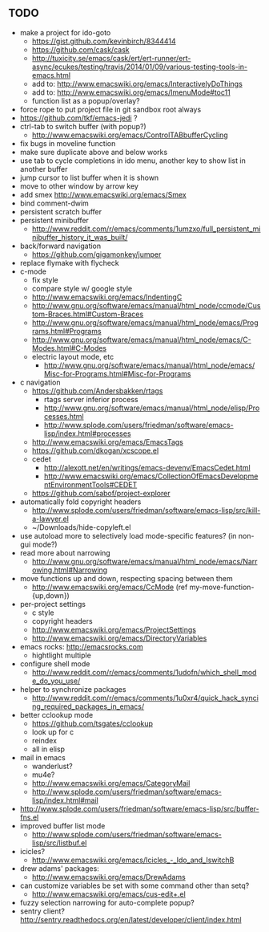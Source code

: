 ## TODO

* make a project for ido-goto
  * https://gist.github.com/kevinbirch/8344414
  * https://github.com/cask/cask
  *  http://tuxicity.se/emacs/cask/ert/ert-runner/ert-async/ecukes/testing/travis/2014/01/09/various-testing-tools-in-emacs.html
  * add to: http://www.emacswiki.org/emacs/InteractivelyDoThings
  * add to: http://www.emacswiki.org/emacs/ImenuMode#toc11
  * function list as a popup/overlay?
* force rope to put project file in git sandbox root always
* https://github.com/tkf/emacs-jedi ?
* ctrl-tab to switch buffer (with popup?)
  * http://www.emacswiki.org/emacs/ControlTABbufferCycling
* fix bugs in moveline function
* make sure duplicate above and below works
* use tab to cycle completions in ido menu, another key to show list in another buffer
* jump cursor to list buffer when it is shown
* move to other window by arrow key
* add smex http://www.emacswiki.org/emacs/Smex
* bind comment-dwim
* persistent scratch buffer
* persistent minibuffer
  * http://www.reddit.com/r/emacs/comments/1umzxo/full_persistent_minibuffer_history_it_was_built/
* back/forward navigation
  * https://github.com/gigamonkey/jumper
* replace flymake with flycheck
* c-mode
  * fix style
  * compare style w/ google style
  * http://www.emacswiki.org/emacs/IndentingC
  * http://www.gnu.org/software/emacs/manual/html_node/ccmode/Custom-Braces.html#Custom-Braces
  * http://www.gnu.org/software/emacs/manual/html_node/emacs/Programs.html#Programs
  * http://www.gnu.org/software/emacs/manual/html_node/emacs/C-Modes.html#C-Modes
  * electric layout mode, etc
    * http://www.gnu.org/software/emacs/manual/html_node/emacs/Misc-for-Programs.html#Misc-for-Programs
* c navigation
  * https://github.com/Andersbakken/rtags
    * rtags server inferior process
    * http://www.gnu.org/software/emacs/manual/html_node/elisp/Processes.html
    * http://www.splode.com/users/friedman/software/emacs-lisp/index.html#processes
  * http://www.emacswiki.org/emacs/EmacsTags
  * https://github.com/dkogan/xcscope.el
  * cedet
    * http://alexott.net/en/writings/emacs-devenv/EmacsCedet.html
    * http://www.emacswiki.org/emacs/CollectionOfEmacsDevelopmentEnvironmentTools#CEDET
  * https://github.com/sabof/project-explorer
* automatically fold copyright headers
  * http://www.splode.com/users/friedman/software/emacs-lisp/src/kill-a-lawyer.el
  * ~/Downloads/hide-copyleft.el
* use autoload more to selectively load mode-specific features? (in non-gui mode?)
* read more about narrowing
  * http://www.gnu.org/software/emacs/manual/html_node/emacs/Narrowing.html#Narrowing
* move functions up and down, respecting spacing between them
  * http://www.emacswiki.org/emacs/CcMode (ref my-move-function-{up,down})
* per-project settings
  * c style
  * copyright headers
  * http://www.emacswiki.org/emacs/ProjectSettings
  * http://www.emacswiki.org/emacs/DirectoryVariables
* emacs rocks: http://emacsrocks.com
  * hightlight multiple
* configure shell mode
  * http://www.reddit.com/r/emacs/comments/1udofn/which_shell_mode_do_you_use/
* helper to synchronize packages
  * http://www.reddit.com/r/emacs/comments/1u0xr4/quick_hack_syncing_required_packages_in_emacs/
* better cclookup mode
  * https://github.com/tsgates/cclookup
  * look up for c
  * reindex
  * all in elisp
* mail in emacs
  * wanderlust?
  * mu4e?
  * http://www.emacswiki.org/emacs/CategoryMail
  * http://www.splode.com/users/friedman/software/emacs-lisp/index.html#mail
* http://www.splode.com/users/friedman/software/emacs-lisp/src/buffer-fns.el
* improved buffer list mode
  * http://www.splode.com/users/friedman/software/emacs-lisp/src/listbuf.el
* icicles?
  * http://www.emacswiki.org/emacs/Icicles_-_Ido_and_IswitchB
* drew adams' packages:
  * http://www.emacswiki.org/emacs/DrewAdams
* can customize variables be set with some command other than setq?
  * http://www.emacswiki.org/emacs/cus-edit+.el
* fuzzy selection narrowing for auto-complete popup?
* sentry client? http://sentry.readthedocs.org/en/latest/developer/client/index.html
